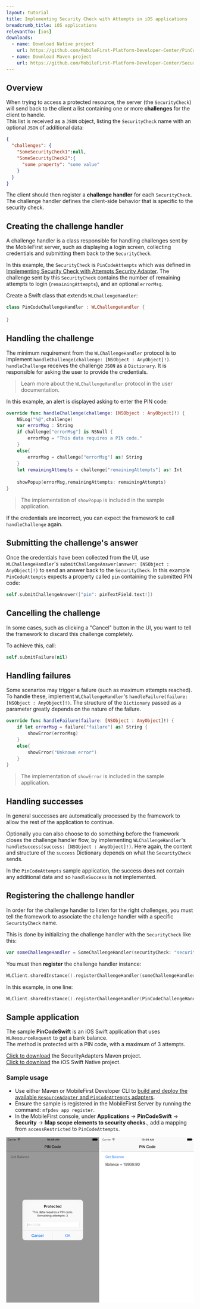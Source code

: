 ```yaml
---
layout: tutorial
title: Implementing Security Check with Attempts in iOS applications
breadcrumb_title: iOS applications
relevantTo: [ios]
downloads:
  - name: Download Native project
    url: https://github.com/MobileFirst-Platform-Developer-Center/PinCodeSwift/tree/release80
  - name: Download Maven project
    url: https://github.com/MobileFirst-Platform-Developer-Center/SecurityAdapters/tree/release80
---
```

## Overview
When trying to access a protected resource, the server (the `SecurityCheck`) will send back to the client a list containing one or more **challenges** for the client to handle.  
This list is received as a `JSON` object, listing the `SecurityCheck` name with an optional `JSON` of additional data:

```json
{
  "challenges": {
    "SomeSecurityCheck1":null,
    "SomeSecurityCheck2":{
      "some property": "some value"
    }
  }
}
```

The client should then register a **challenge handler** for each `SecurityCheck`.  
The challenge handler defines the client-side behavior that is specific to the security check.

## Creating the challenge handler
A challenge handler is a class responsible for handling challenges sent by the MobileFirst server, such as displaying a login screen, collecting credentials and submitting them back to the `SecurityCheck`.

In this example, the `SecurityCheck` is `PinCodeAttempts` which was defined in [Implementing Security Check with Attempts Security Adapter](../adapter). The challenge sent by this `SecurityCheck` contains the number of remaining attempts to login (`remainingAttempts`), and an optional `errorMsg`.

Create a Swift class that extends `WLChallengeHandler`:

```swift
class PinCodeChallengeHandler : WLChallengeHandler {

}
```

## Handling the challenge
The minimum requirement from the `WLChallengeHandler` protocol is to implement `handleChallenge(challenge: [NSObject : AnyObject]!)`.
`handleChallenge` receives the challenge `JSON` as a `Dictionary`. It is responsible for asking the user to provide the credentials.

> Learn more about the `WLChallengeHandler` protocol in the user documentation.

In this example, an alert is displayed asking to enter the PIN code:

```swift
override func handleChallenge(challenge: [NSObject : AnyObject]!) {
    NSLog("%@",challenge)
    var errorMsg : String
    if challenge["errorMsg"] is NSNull {
        errorMsg = "This data requires a PIN code."
    }
    else{
        errorMsg = challenge["errorMsg"] as! String
    }
    let remainingAttempts = challenge["remainingAttempts"] as! Int

    showPopup(errorMsg,remainingAttempts: remainingAttempts)
}
```

> The implementation of `showPopup` is included in the sample application.

If the credentials are incorrect, you can expect the framework to call `handleChallenge` again.

## Submitting the challenge's answer
Once the credentials have been collected from the UI, use `WLChallengeHandler`'s `submitChallengeAnswer(answer: [NSObject : AnyObject]!)` to send an answer back to the `SecurityCheck`. In this example `PinCodeAttempts` expects a property called `pin` containing the submitted PIN code:

```swift
self.submitChallengeAnswer(["pin": pinTextField.text!])
```

## Cancelling the challenge
In some cases, such as clicking a "Cancel" button in the UI, you want to tell the framework to discard this challenge completely.

To achieve this, call:

```swift
self.submitFailure(nil)
```

## Handling failures
Some scenarios may trigger a failure (such as maximum attempts reached). To handle these, implement `WLChallengeHandler`'s `handleFailure(failure: [NSObject : AnyObject]!)`.
The structure of the `Dictionary` passed as a parameter greatly depends on the nature of the failure.

```swift
override func handleFailure(failure: [NSObject : AnyObject]!) {
    if let errorMsg = failure["failure"] as? String {
        showError(errorMsg)
    }
    else{
        showError("Unknown error")
    }
}
```

> The implementation of `showError` is included in the sample application.

## Handling successes
In general successes are automatically processed by the framework to allow the rest of the application to continue.

Optionally you can also choose to do something before the framework closes the challenge handler flow, by implementing `WLChallengeHandler`'s `handleSuccess(success: [NSObject : AnyObject]!)`. Here again, the content and structure of the `success` Dictionary depends on what the `SecurityCheck` sends.

In the `PinCodeAttempts` sample application, the success does not contain any additional data and so `handleSuccess` is not implemented.

## Registering the challenge handler

In order for the challenge handler to listen for the right challenges, you must tell the framework to associate the challenge handler with a specific `SecurityCheck` name.

This is done by initializing the challenge handler with the `SecurityCheck` like this:

```swift
var someChallengeHandler = SomeChallengeHandler(securityCheck: "securityCheckName")
```

You must then **register** the challenge handler instance:

```swift
WLClient.sharedInstance().registerChallengeHandler(someChallengeHandler)
```

In this example, in one line:

```swift
WLClient.sharedInstance().registerChallengeHandler(PinCodeChallengeHandler(securityCheck: "PinCodeAttempts"))
```

## Sample application
The sample **PinCodeSwift** is an iOS Swift application that uses `WLResourceRequest` to get a bank balance.  
The method is protected with a PIN code, with a maximum of 3 attempts.

[Click to download](https://github.com/MobileFirst-Platform-Developer-Center/SecurityAdapters/tree/release80) the SecurityAdapters Maven project.  
[Click to download](https://github.com/MobileFirst-Platform-Developer-Center/PinCodeSwift/tree/release80) the iOS Swift Native project.

### Sample usage

* Use either Maven or MobileFirst Developer CLI to [build and deploy the available `ResourceAdapter` and `PinCodeAttempts` adapters](../../creating-adapters/).
* Ensure the sample is registered in the MobileFirst Server by running the command: `mfpdev app register`.
* In the MobileFirst console, under **Applications** → **PinCodeSwift** → **Security** → **Map scope elements to security checks.**, add a mapping from `accessRestricted` to `PinCodeAttempts`.

![Sample application](sample-application.png)
